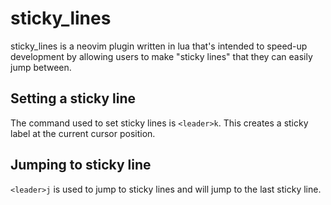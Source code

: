 # sticky_lines
sticky_lines is a neovim plugin written in lua that's intended to speed-up development by allowing users to make "sticky lines" that they can easily jump between.

## Setting a sticky line
The command used to set sticky lines is `<leader>k`. This creates a sticky label at the current cursor position.

## Jumping to sticky line 
`<leader>j` is used to jump to sticky lines and will jump to the last sticky line.
